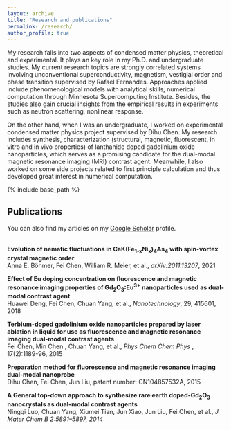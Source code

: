 ```yaml
---
layout: archive
title: "Research and publications"
permalink: /research/
author_profile: true
---
```


My research falls into two aspects of condensed matter physics, theoretical and experimental. It plays an key role in my Ph.D. and undergraduate studies.  My current research topics are strongly correlated systems involving unconventional superconductivity, magnetism, vestigial order and phase transition supervised by Rafael Fernandes. Approaches applied include phenomenological models with analytical skills, numerical computation through Minnesota Supercomputing Institute.  Besides, the studies also gain crucial insights from the empirical results in experiments such as neutron scattering, nonlinear response.


On the other hand, when I was an undergraduate, I worked on experimental condensed matter physics project supervised by Dihu Chen. My research includes synthesis, characterization (structural, magnetic, fluorescent, in vitro and in vivo properties) of lanthanide doped gadolinium oxide nanoparticles, which serves as a promising candidate for the dual-modal magnetic resonance imaging (MRI) contrast agent.  Meanwhile, I also worked on some side projects related to first principle calculation and thus developed great interest in numerical computation.


{% include base_path %}

## Publications


You can also find my articles on my [Google Scholar](https://scholar.google.com/citations?user=d9p2778AAAAJ&hl=en) profile.

<br>
<b>Evolution of nematic fluctuations in CaK(Fe<sub>1-x</sub>Ni<sub>x</sub>)<sub>4</sub>As<sub>4</sub> with spin-vortex crystal magnetic order </b> <br>
Anna E. Böhmer, Fei Chen, William R. Meier, et al., <i>arXiv:2011.13207</i>, 2021

<b>Effect of Eu doping concentration on fluorescence and magnetic resonance imaging properties of Gd<sub>2</sub>O<sub>3</sub>:Eu<sup>3+</sup> nanoparticles used as dual-modal contrast agent </b></br>
Huawei Deng, Fei Chen, Chuan Yang, et al., <i>Nanotechnology</i>, 29, 415601, 2018

<b>Terbium-doped gadolinium oxide nanoparticles prepared by laser ablation in liquid for use as fluorescence and magnetic resonance imaging dual-modal contrast agents </b> <br>
Fei Chen, Min Chen , Chuan Yang, et al., <i> Phys Chem Chem Phys </i>, 17(2):1189-96, 2015

<b>Preparation method for fluorescence and magnetic resonance imaging dual-modal nanoprobe</b><br>
Dihu Chen, Fei Chen, Jun Liu, patent number: CN104857532A, 2015

<b>A General top-down approach to synthesize rare earth doped-Gd<sub>2</sub>O<sub>3</sub> nanocrystals as dual-modal contrast agents</b> <br>
Ningqi Luo, Chuan Yang, Xiumei Tian, Jun Xiao, Jun Liu, Fei Chen, et al., <i>J Mater Chem B<i> 2:5891–5897, 2014



<!-- {% for post in site.publications reversed %}
  {% include archive-single.html %}
{% endfor %} -->
